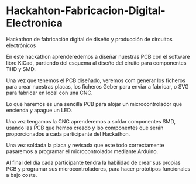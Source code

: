 # Hackahton-Fabricacion-Digital-Electronica

Hackathon de fabricación digital de diseño y producción de circuitos electrónicos

En este hackathon aprenderedemos a diseñar nuestras PCB con el software libre KiCad, partiendo del esquema al diseño del ciruito para componentes THD y SMD.

Una vez que tenemos el PCB diseñado, veremos com generar los ficheros para crear nuestras placas, los ficheros Geber para enviar a fabricar, o SVG para fabricar en local con una CNC.

Lo que haremos es una sencilla PCB para alojar un microcontrolador que encienda y apague un LED.

Una vez tengamos la CNC aprenderemos a soldar componentes SMD, usando las PCB que hemos creado y lso componentes que serán proporcionados a cada participante del Hackathon.

Una vez soldada la placa y revisada que este todo correctamente pasaremos a programar el microcontrolador mediante Arduino.

Al final del día cada participante tendra la habilidad de crear sus propias PCB y programar sus microcontroladores, para hacer prototipos funcionales a bajo coste.
